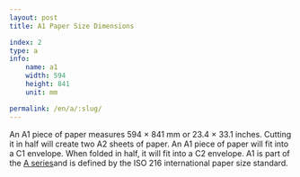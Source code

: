 ```yaml
---
layout: post
title: A1 Paper Size Dimensions

index: 2
type: a
info:
    name: a1
    width: 594
    height: 841
    unit: mm

permalink: /en/a/:slug/
---
```


An A1 piece of paper measures 594 × 841 mm or 23.4 × 33.1 inches. Cutting it in half will create two A2 sheets of paper. An A1 piece of paper will fit into a C1 envelope. When folded in half, it will fit into a C2 envelope. A1 is part of the [A series](/en/a)and is defined by the ISO 216 international paper size standard.
